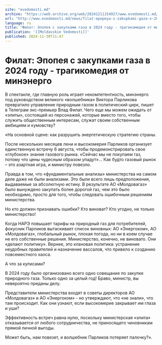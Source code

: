 ```yaml
---
site: "evedomosti.md"
archive: "https://web.archive.org/web/20241211154927/www.evedomosti.md/news/filat-epopeya-s-zakupkami-gaza-v-2024-godu-tragikomediya-ot"
url: "http://www.evedomosti.md/news/filat-epopeya-s-zakupkami-gaza-v-2024-godu-tragikomediya-ot"
language: ru
title: "Филат: Эпопея с закупками газа в 2024 году - трагикомедия от минэнерго"
publication: '[[Moldavskie Vedomosti]]'
published: 2024-11-30T11:47
---
```


# Филат: Эпопея с закупками газа в 2024 году - трагикомедия от минэнерго

В спектакле, где главную роль играет некомпетентность, минэнерго под руководством великого «волшебника» Виктора Парликова превратило управление природным газом в политический цирк, пишет в Телеграм экс-премьер Влад Филат. Чего еще мы можем ожидать от «элиты», состоящей из персонажей, которые вместо того, чтобы служить общественным интересам, служат своим собственным амбициям и кумовству?

«На основной сцене: как разрушить энергетическую стратегию страны.

После нескольких месяцев лени и высокомерия Парликов организует единственную встречу 6 августа, чтобы продемонстрировать свое «глубокое» знание газового рынка. «Сейчас мы не покупаем газ, потому что цены чудесным образом упадут»... Как будто газовый рынок – это азартная игра, и министру повезло.

Правда в том, что «фундаментальные анализы» министерства на самом деле даже не были анализами. Это были всего лишь предположения, выдаваемые за абсолютную истину. В результате АО «Молдовагаз» было вынуждено закупать более дорогой газ, чем это было необходимо, просто для того, чтобы следовать ошибочным решениям министерства.

Но кто должен признавать ошибки? Кто виноват? Кто угодно, не только министерство!

Когда НАРЭ повышает тарифы на природный газ для потребителей, фокусник Парликов вытаскивает список виновных: АО «Энергоком», АО «Молдовагаз», глобальный рынок, плохая погода, но ни в коем случае не его собственные решения. Министерство, конечно, не виновато. Они «делают политику». Вернее, это клановая политика: устранение неудобных правителей и назначение вассалов, что привело к созданию повсеместного хаоса.

А что за кулисами?

В 2024 году было организовано всего одно совещание по закупке природного газа. Только одно за целый год! Браво, министр, вы невероятно преданы делу.

Представители министерства входят в советы директоров АО «Молдовагаз» и АО «Энергоком» - но утверждают, что «не знали», что там происходит. Как они узнают, если высокомерие закрывает им глаза и уши?

Эффективность встреч равна нулю, поскольку министерская «элита» отказывается от любого сотрудничества, не приносящего чиновникам прямой личной выгоды.

Может быть, нам повезет, и волшебник Парликов потеряет палочку?».